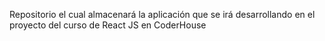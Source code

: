 Repositorio el cual almacenará la aplicación que se irá desarrollando en el proyecto del curso de React JS en CoderHouse
